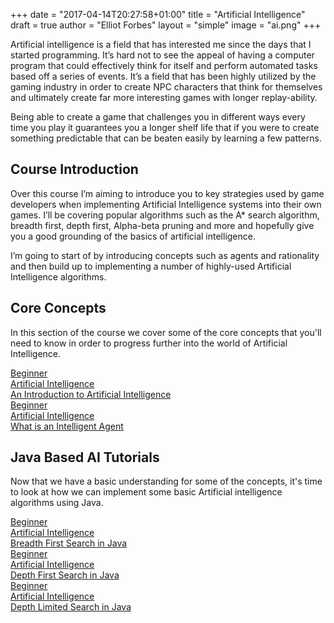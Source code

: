 +++
date = "2017-04-14T20:27:58+01:00"
title = "Artificial Intelligence"
draft = true
author = "Elliot Forbes"
layout = "simple"
image = "ai.png"
+++

<p>Artificial intelligence is a field that has interested me since the days that I started programming. It’s hard not to see the appeal of having a computer program that could effectively think for itself and perform automated tasks based off a series of events. It’s a field that has been highly utilized by the gaming industry in order to create NPC characters that think for themselves and ultimately create far more interesting games with longer replay-ability. </p>

<p>Being able to create a game that challenges you in different ways every time you play it guarantees you a longer shelf life that if you were to create something predictable that can be beaten easily by learning a few patterns.</p>

<h2>Course Introduction</h2>

<p>Over this course I’m aiming to introduce you to key strategies used by game developers when implementing Artificial Intelligence systems into their own games. I’ll be covering popular algorithms such as the A* search algorithm, breadth first, depth first,  Alpha-beta pruning and more and hopefully give you a good grounding of the basics of artificial intelligence.</p>

<p>I’m going to start of by introducing concepts such as agents and rationality and then build up to implementing a number of highly-used Artificial Intelligence algorithms. </p>

## Core Concepts

In this section of the course we cover some of the core concepts that you'll need to know in order to progress further into the world of Artificial Intelligence.

<div class="row">
  <div class="col l6">
      <a href="/artificial-intelligence/introduction-to-artificial-intelligence/" class="blog-list-article">
          <div class="blog-list-article-date">Beginner</div> 
          <div class="blog-list-article-category">Artificial Intelligence</div>
          <div class="blog-list-article-content">
              <div class="blog-list-article-title">An Introduction to Artificial Intelligence</div>
               <!-- <div class="blog-list-article-excerpt"></div>  -->
          </div>
      </a>
  </div>
  <div class="col l6">
      <a href="/artificial-intelligence/what-is-intelligent-agent/" class="blog-list-article">
          <div class="blog-list-article-date">Beginner</div> 
          <div class="blog-list-article-category">Artificial Intelligence</div>
          <div class="blog-list-article-content">
              <div class="blog-list-article-title">What is an Intelligent Agent</div>
                <!-- <div class="blog-list-article-excerpt"></div>   -->
          </div>
      </a>
  </div>
</div>

## Java Based AI Tutorials

Now that we have a basic understanding for some of the concepts, it's time to look at how we can implement some basic Artificial intelligence algorithms using Java.

<div class="row">
  <div class="col l6">
      <a href="/artificial-intelligence/breadth-first-search-java/" class="blog-list-article">
          <div class="blog-list-article-date">Beginner</div> 
          <div class="blog-list-article-category">Artificial Intelligence</div>
          <div class="blog-list-article-content">
              <div class="blog-list-article-title">Breadth First Search in Java</div>
                <!-- <div class="blog-list-article-excerpt"></div>   -->
          </div>
      </a>
  </div>
  <div class="col l6">
      <a href="/artificial-intelligence/depth-first-search/" class="blog-list-article">
          <div class="blog-list-article-date">Beginner</div> 
          <div class="blog-list-article-category">Artificial Intelligence</div>
          <div class="blog-list-article-content">
              <div class="blog-list-article-title">Depth First Search in Java</div>
                <!-- <div class="blog-list-article-excerpt"></div>   -->
          </div>
      </a>
  </div>
  <div class="col l6">
      <a href="/artificial-intelligence/depth-limited-search-in-java/" class="blog-list-article">
          <div class="blog-list-article-date">Beginner</div> 
          <div class="blog-list-article-category">Artificial Intelligence</div>
          <div class="blog-list-article-content">
              <div class="blog-list-article-title">Depth Limited Search in Java</div>
                <!-- <div class="blog-list-article-excerpt"></div>   -->
          </div>
      </a>
  </div>
</div>



 

